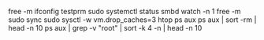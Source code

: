 free -m
ifconfig
testprm
sudo systemctl status smbd
watch -n 1 free -m
sudo sync
sudo sysctl -w vm.drop_caches=3
htop
ps aux
ps aux | sort -rm  | head -n 10
ps aux | grep -v "root" | sort -k 4 -n | head -n 10

